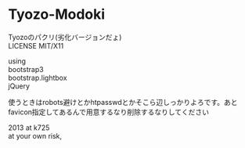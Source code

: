 Tyozo-Modoki
============

Tyozoのパクリ(劣化バージョンだょ)  
LICENSE MIT/X11  
  
using  
bootstrap3  
bootstrap.lightbox  
jQuery  

使うときはrobots避けとかhtpasswdとかそこら辺しっかりよろです。あとfavicon指定してあるんで用意するなり削除するなりしてください  

2013 at k725  
at your own risk,
